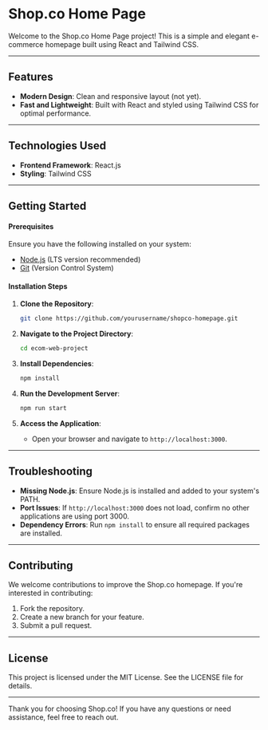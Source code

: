 # Shop.co Home Page

Welcome to the Shop.co Home Page project! This is a simple and elegant e-commerce homepage built using React and Tailwind CSS.

---

## Features

- **Modern Design**: Clean and responsive layout (not yet).
- **Fast and Lightweight**: Built with React and styled using Tailwind CSS for optimal performance.

---

## Technologies Used

- **Frontend Framework**: React.js
- **Styling**: Tailwind CSS

---

## Getting Started


#### Prerequisites

Ensure you have the following installed on your system:

- [Node.js](https://nodejs.org/en) (LTS version recommended)
- [Git](https://git-scm.com/) (Version Control System)

#### Installation Steps

1. **Clone the Repository**:
   ```bash
   git clone https://github.com/yourusername/shopco-homepage.git
   ```

2. **Navigate to the Project Directory**:
   ```bash
   cd ecom-web-project
   ```

3. **Install Dependencies**:
   ```bash
   npm install
   ```

4. **Run the Development Server**:
   ```bash
   npm run start
   ```

5. **Access the Application**:
   - Open your browser and navigate to `http://localhost:3000`.

---

## Troubleshooting

- **Missing Node.js**: Ensure Node.js is installed and added to your system's PATH.
- **Port Issues**: If `http://localhost:3000` does not load, confirm no other applications are using port 3000.
- **Dependency Errors**: Run `npm install` to ensure all required packages are installed.

---

## Contributing

We welcome contributions to improve the Shop.co homepage. If you're interested in contributing:

1. Fork the repository.
2. Create a new branch for your feature.
3. Submit a pull request.

---

## License

This project is licensed under the MIT License. See the LICENSE file for details.

---

Thank you for choosing Shop.co! If you have any questions or need assistance, feel free to reach out.

